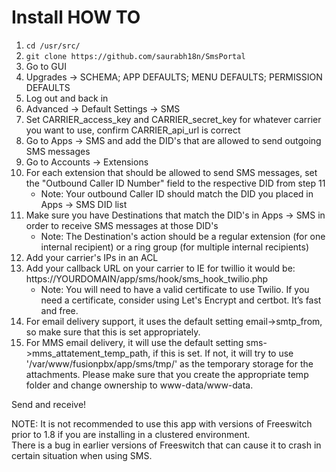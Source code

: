 # Install HOW TO

1. `cd /usr/src/`
2. `git clone https://github.com/saurabh18n/SmsPortal`
3. Go to GUI
4. Upgrades -> SCHEMA; APP DEFAULTS; MENU DEFAULTS; PERMISSION DEFAULTS
5. Log out and back in
6. Advanced -> Default Settings -> SMS
7. Set CARRIER_access_key and CARRIER_secret_key for whatever carrier you want to use, confirm CARRIER_api_url is correct
8. Go to Apps -> SMS and add the DID's that are allowed to send outgoing SMS messages
9. Go to Accounts -> Extensions
10. For each extension that should be allowed to send SMS messages, set the "Outbound Caller ID Number" field to the respective DID from step 11
    - Note: Your outbound Caller ID should match the DID you placed in Apps -> SMS DID list
11. Make sure you have Destinations that match the DID's in Apps -> SMS in order to receive SMS messages at those DID's
    - Note: The Destination's action should be a regular extension (for one internal recipient) or a ring group (for multiple internal recipients)
12. Add your carrier's IPs in an ACL
13. Add your callback URL on your carrier to IE for twillio it would be: https://YOURDOMAIN/app/sms/hook/sms_hook_twilio.php
    - Note: You will need to have a valid certificate to use Twilio. If you need a certificate, consider using Let's Encrypt and certbot. It’s fast and free.
14. For email delivery support, it uses the default setting email->smtp_from, so make sure that this is set appropriately.
15. For MMS email delivery, it will use the default setting sms->mms_attatement_temp_path, if this is set. If not, it will try to use '/var/www/fusionpbx/app/sms/tmp/'
    as the temporary storage for the attachments. Please make sure that you create the appropriate temp folder and change ownership to www-data/www-data.

Send and receive!

NOTE: It is not recommended to use this app with versions of Freeswitch prior to 1.8 if you are installing in a clustered environment.  
There is a bug in earlier versions of Freeswitch that can cause it to crash in certain situation when using SMS.
